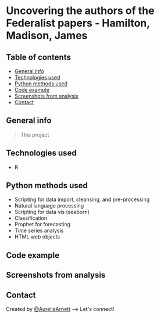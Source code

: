 # Uncovering the authors of the Federalist papers - Hamilton, Madison, James

## Table of contents
* [General info](#general-info)
* [Technologies used](#technologies-used)
* [Python methods used](#python-methods-used)
* [Code example](#code-example)
* [Screenshots from analysis](#screenshots-from-analysis)
* [Contact](#contact)

## General info
> This project 

## Technologies used
* R

## Python methods used
* Scripting for data import, cleansing, and pre-processing
* Natural language processing
* Scripting for data vis (seaborn)
* Classification
* Prophet for forecasting
* Time series analysis
* HTML web objects

## Code example


## Screenshots from analysis



## Contact
Created by [@AureliaArnett](https://twitter.com/AureliaArnett) --> Let's connect!
